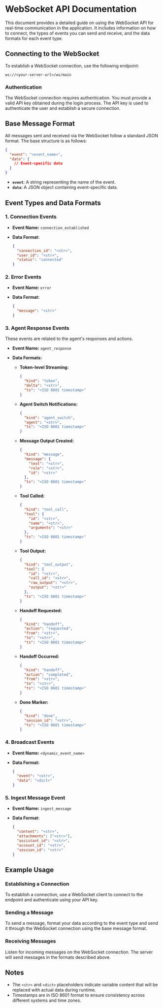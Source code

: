 # WebSocket API Documentation

This document provides a detailed guide on using the WebSocket API for real-time communication in the application. It includes information on how to connect, the types of events you can send and receive, and the data formats for each event type.

## Connecting to the WebSocket

To establish a WebSocket connection, use the following endpoint:

```
ws://<your-server-url>/ws/main
```

### Authentication

The WebSocket connection requires authentication. You must provide a valid API key obtained during the login process. The API key is used to authenticate the user and establish a secure connection.

## Base Message Format

All messages sent and received via the WebSocket follow a standard JSON format. The base structure is as follows:

```json
{
  "event": "<event_name>",
  "data": {
    // Event-specific data
  }
}
```

- **`event`**: A string representing the name of the event.
- **`data`**: A JSON object containing event-specific data.

## Event Types and Data Formats

### 1. Connection Events

- **Event Name:** `connection_established`
- **Data Format:**

  ```json
  {
    "connection_id": "<str>",
    "user_id": "<str>",
    "status": "connected"
  }
  ```

### 2. Error Events

- **Event Name:** `error`
- **Data Format:**

  ```json
  {
    "message": "<str>"
  }
  ```

### 3. Agent Response Events

These events are related to the agent's responses and actions.

- **Event Name:** `agent_response`
- **Data Formats:**

  - **Token-level Streaming:**

    ```json
    {
      "kind": "token",
      "delta": "<str>",
      "ts": "<ISO 8601 timestamp>"
    }
    ```

  - **Agent Switch Notifications:**

    ```json
    {
      "kind": "agent_switch",
      "agent": "<str>",
      "ts": "<ISO 8601 timestamp>"
    }
    ```

  - **Message Output Created:**

    ```json
    {
      "kind": "message",
      "message": {
        "text": "<str>",
        "role": "<str>",
        "id": "<str>"
      },
      "ts": "<ISO 8601 timestamp>"
    }
    ```

  - **Tool Called:**

    ```json
    {
      "kind": "tool_call",
      "tool": {
        "id": "<str>",
        "name": "<str>",
        "arguments": "<str>"
      },
      "ts": "<ISO 8601 timestamp>"
    }
    ```

  - **Tool Output:**

    ```json
    {
      "kind": "tool_output",
      "tool": {
        "id": "<str>",
        "call_id": "<str>",
        "raw_output": "<str>",
        "output": "<str>"
      },
      "ts": "<ISO 8601 timestamp>"
    }
    ```

  - **Handoff Requested:**

    ```json
    {
      "kind": "handoff",
      "action": "requested",
      "from": "<str>",
      "to": "<str>",
      "ts": "<ISO 8601 timestamp>"
    }
    ```

  - **Handoff Occurred:**

    ```json
    {
      "kind": "handoff",
      "action": "completed",
      "from": "<str>",
      "to": "<str>",
      "ts": "<ISO 8601 timestamp>"
    }
    ```

  - **Done Marker:**

    ```json
    {
      "kind": "done",
      "session_id": "<str>",
      "ts": "<ISO 8601 timestamp>"
    }
    ```

### 4. Broadcast Events

- **Event Name:** `<dynamic_event_name>`
- **Data Format:**

  ```json
  {
    "event": "<str>",
    "data": "<dict>"
  }
  ```

### 5. Ingest Message Event

- **Event Name:** `ingest_message`
- **Data Format:**

  ```json
  {
    "content": "<str>",
    "attachments": ["<str>"],
    "assistant_id": "<str>",
    "account_id": "<str>",
    "session_id": "<str>"
  }
  ```

## Example Usage

### Establishing a Connection

To establish a connection, use a WebSocket client to connect to the endpoint and authenticate using your API key.

### Sending a Message

To send a message, format your data according to the event type and send it through the WebSocket connection using the base message format.

### Receiving Messages

Listen for incoming messages on the WebSocket connection. The server will send messages in the formats described above.

## Notes

- The `<str>` and `<dict>` placeholders indicate variable content that will be replaced with actual data during runtime.
- Timestamps are in ISO 8601 format to ensure consistency across different systems and time zones.